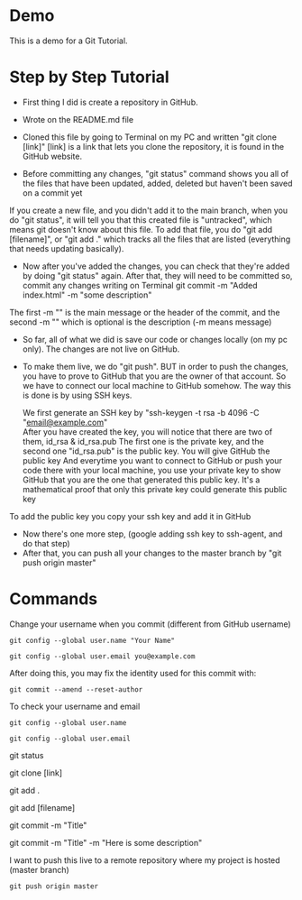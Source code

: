 # Demo

This is a demo for a Git Tutorial.

# Step by Step Tutorial

- First thing I did is create a repository in GitHub. 
- Wrote on the README.md file
- Cloned this file by going to Terminal on my PC and written "git clone [link]"
[link] is a link that lets you clone the repository, it is found in the GitHub website.

- Before committing any changes, "git status" command shows you all of the files that have been updated, added, deleted but haven't been saved on a commit yet

If you create a new file, and you didn't add it to the main branch, when you do "git status", it will tell you that this created file is "untracked", which means git doesn't know about this file. To add that file, you do "git add [filename]", or "git add ." which tracks all the files that are listed (everything that needs updating basically).

- Now after you've added the changes, you can check that they're added by doing "git status" again. After that, they will need to be committed so, commit any changes writing on Terminal git commit -m "Added index.html" -m "some description"

The first -m "" is the main message or the header of the commit, and the second -m "" which is optional is the description (-m means message)

- So far, all of what we did is save our code or changes locally (on my pc only). The changes are not live on GitHub. 
- To make them live, we do "git push". BUT in order to push the changes, you have to prove to GitHub that you are the owner of that account. So we have to connect our local machine to GitHub somehow. The way this is done is by using SSH keys.

    We first generate an SSH key by "ssh-keygen -t rsa -b 4096 -C "email@example.com"   
    After you have created the key, you will notice that there are two of them, id_rsa & id_rsa.pub 
    The first one is the private key, and the second one "id_rsa.pub" is the public key. You will give GitHub the public key
    And everytime you want to connect to GitHub or push your code there with your local machine, you use your private key to show GitHub that you are the one that generated this public key. 
    It's a mathematical proof that only this private key could generate this public key

To add the public key you copy your ssh key and add it in GitHub

- Now there's one more step, (google adding ssh key to ssh-agent, and do that step)
- After that, you can push all your changes to the master branch by "git push origin master"

# Commands

Change your username when you commit (different from GitHub username)

    git config --global user.name "Your Name"

    git config --global user.email you@example.com

After doing this, you may fix the identity used for this commit with:

    git commit --amend --reset-author

To check your username and email 

    git config --global user.name

    git config --global user.email

git status

git clone [link]

git add .

git add [filename]

git commit -m "Title"

git commit -m "Title" -m "Here is some description"

I want to push this live to a remote repository where my project is hosted (master branch)

    git push origin master